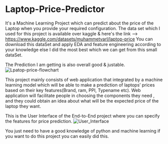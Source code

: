# Laptop-Price-Predictor
It's a Machine Learning Project which can predict about the price of the Laptop when you provide your required configuration. The data set which I used for this project is available over kaggle & here's the link --> https://www.kaggle.com/datasets/muhammetvarl/laptop-price You can download this dataSet and apply EDA and feature engineering according to your knowledge else I did the most best which we can get from this small dataSet.

The Prediction I am getting is also overall good & justable. 
![Lpatop-price-flowchart](https://user-images.githubusercontent.com/89767722/215086643-2c435dd1-5e5e-4a3b-a3ec-553467bf0f57.jpg)


This project mainly consists of web application that integrated by a machine learning model which will be able to make a prediction of laptops’ prices based on their key features(Brand, ram, PPI, Typename etc). Web application will facilitate people in choosing the components they need , and they could obtain an idea about what will be the expected price of the laptop they want.


This is the User Interface of the End-to-End project where you can specify the features for price prediction.
![User_Interface](https://user-images.githubusercontent.com/89767722/215086690-fa4d7720-aa7b-447b-b094-e1b16b214b96.JPG)

You just need to have a good knowledge of python and machine learning if you want to do this project you can easily did this.
